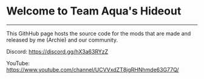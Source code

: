 # Welcome to Team Aqua's Hideout
---
This GithHub page hosts the source code for the mods that are made and released by me (Archie) and our community.

Discord: https://discord.gg/hX3a63RYzZ

YouTube: https://www.youtube.com/channel/UCVVxdZT8jgRHNhmde63G77Q/

<!---
TeamAquasHideout/TeamAquasHideout is a ✨ special ✨ repository because its `README.md` (this file) appears on your GitHub profile.
You can click the Preview link to take a look at your changes.
--->
